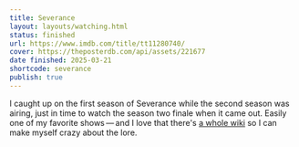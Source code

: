 ```yaml
---
title: Severance
layout: layouts/watching.html
status: finished
url: https://www.imdb.com/title/tt11280740/
cover: https://theposterdb.com/api/assets/221677
date finished: 2025-03-21
shortcode: severance
publish: true
---
```

I caught up on the first season of Severance while the second season was airing, just in time to watch the season two finale when it came out. Easily one of my favorite shows — and I love that there's [a whole wiki](https://severance.wiki/Start) so I can make myself crazy about the lore.